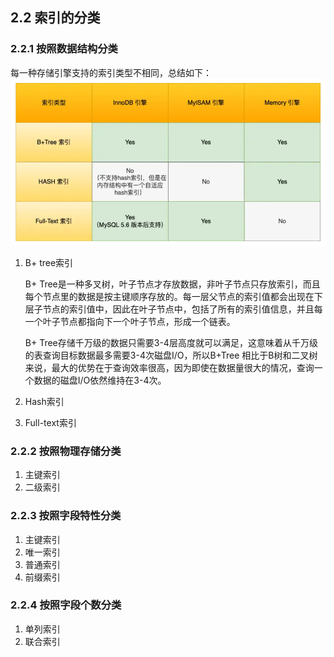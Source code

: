 ## 2.2 索引的分类


### 2.2.1 按照数据结构分类
每一种存储引擎支持的索引类型不相同，总结如下：
![](../image/chapter2/2.2.1.png)

1. B+ tree索引
   
   B+ Tree是一种多叉树，叶子节点才存放数据，非叶子节点只存放索引，而且每个节点里的数据是按主键顺序存放的。每一层父节点的索引值都会出现在下层子节点的索引值中，因此在叶子节点中，包括了所有的索引值信息，并且每一个叶子节点都指向下一个叶子节点，形成一个链表。

   B+ Tree存储千万级的数据只需要3-4层高度就可以满足，这意味着从千万级的表查询目标数据最多需要3-4次磁盘I/O，所以B+Tree 相比于B树和二叉树来说，最大的优势在于查询效率很高，因为即使在数据量很大的情况，查询一个数据的磁盘I/O依然维持在3-4次。
2. Hash索引
3. Full-text索引



### 2.2.2 按照物理存储分类
1. 主键索引
2. 二级索引


### 2.2.3 按照字段特性分类
1. 主键索引
2. 唯一索引
3. 普通索引
4. 前缀索引

### 2.2.4 按照字段个数分类
1. 单列索引
2. 联合索引